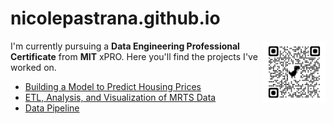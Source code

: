 # nicolepastrana.github.io
<a href="https://www.linkedin.com/in/nicolepastrana/" target="_blank"><img src="linkedin_qrcode.png" width=100px height=auto align=right></a>
<p>I'm currently pursuing a <strong>Data Engineering Professional Certificate</strong> from <strong>MIT</strong> xPRO. Here you'll find the projects I've worked on.</p>

<ul>
<li><a href="https://github.com/nicolepastrana/housing_price_prediction">Building a Model to Predict Housing Prices</a></li>
<li><a href="https://github.com/nicolepastrana/MRTS_ETL">ETL, Analysis, and Visualization of MRTS Data</a></li>
<li><a href="https://github.com/nicolepastrana/Data_Pipeline">Data Pipeline</a></li>
</ul>
